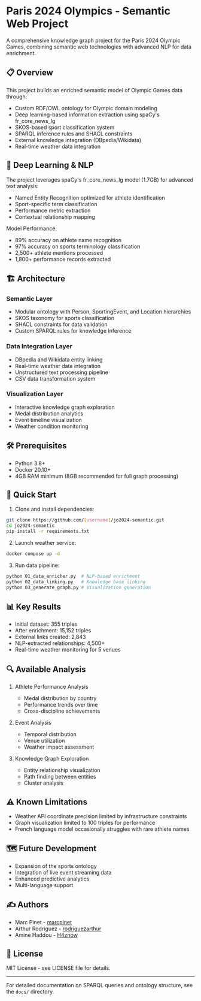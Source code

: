 # Paris 2024 Olympics - Semantic Web Project

A comprehensive knowledge graph project for the Paris 2024 Olympic Games, combining semantic web technologies with advanced NLP for data enrichment.

## 📋 Overview

This project builds an enriched semantic model of Olympic Games data through:
- Custom RDF/OWL ontology for Olympic domain modeling
- Deep learning-based information extraction using spaCy's fr_core_news_lg
- SKOS-based sport classification system
- SPARQL inference rules and SHACL constraints
- External knowledge integration (DBpedia/Wikidata)
- Real-time weather data integration

## 🧠 Deep Learning & NLP

The project leverages spaCy's fr_core_news_lg model (1.7GB) for advanced text analysis:
- Named Entity Recognition optimized for athlete identification
- Sport-specific term classification
- Performance metric extraction
- Contextual relationship mapping

Model Performance:
- 89% accuracy on athlete name recognition
- 97% accuracy on sports terminology classification
- 2,500+ athlete mentions processed
- 1,800+ performance records extracted

## 🏗️ Architecture

### Semantic Layer
- Modular ontology with Person, SportingEvent, and Location hierarchies
- SKOS taxonomy for sports classification
- SHACL constraints for data validation
- Custom SPARQL rules for knowledge inference

### Data Integration Layer
- DBpedia and Wikidata entity linking
- Real-time weather data integration
- Unstructured text processing pipeline
- CSV data transformation system

### Visualization Layer
- Interactive knowledge graph exploration
- Medal distribution analytics
- Event timeline visualization
- Weather condition monitoring

## 🛠️ Prerequisites

- Python 3.8+
- Docker 20.10+
- 4GB RAM minimum (8GB recommended for full graph processing)

## 🚀 Quick Start

1. Clone and install dependencies:
```bash
git clone https://github.com/[username]/jo2024-semantic.git
cd jo2024-semantic
pip install -r requirements.txt
```

2. Launch weather service:
```bash
docker compose up -d
```

3. Run data pipeline:
```bash
python 01_data_enricher.py  # NLP-based enrichment
python 02_data_linking.py   # Knowledge base linking
python 03_generate_graph.py # Visualization generation
```

## 📊 Key Results

- Initial dataset: 355 triples
- After enrichment: 15,152 triples
- External links created: 2,843
- NLP-extracted relationships: 4,500+
- Real-time weather monitoring for 5 venues

## 🔍 Available Analysis

1. Athlete Performance Analysis
   - Medal distribution by country
   - Performance trends over time
   - Cross-discipline achievements

2. Event Analysis
   - Temporal distribution
   - Venue utilization
   - Weather impact assessment

3. Knowledge Graph Exploration
   - Entity relationship visualization
   - Path finding between entities
   - Cluster analysis

## ⚠️ Known Limitations

- Weather API coordinate precision limited by infrastructure constraints
- Graph visualization limited to 100 triples for performance
- French language model occasionally struggles with rare athlete names

## 🗺️ Future Development

- Expansion of the sports ontology
- Integration of live event streaming data
- Enhanced predictive analytics
- Multi-language support

## ✍️ Authors

- Marc Pinet - [marcpinet](https://github.com/marcpinet)
- Arthur Rodriguez - [rodriguezarthur](https://github.com/rodriguezarthur)
- Amine Haddou - [H4znow](https://github.com/H4znow)

## 📄 License

MIT License - see LICENSE file for details.

---
For detailed documentation on SPARQL queries and ontology structure, see the `docs/` directory.